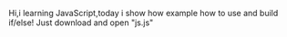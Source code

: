 Hi,i learning JavaScript,today i show how example how to use and build if/else! Just download and open "js.js"
